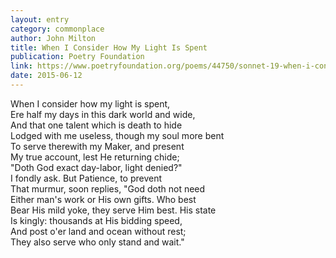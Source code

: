 ```yaml
---
layout: entry
category: commonplace
author: John Milton
title: When I Consider How My Light Is Spent
publication: Poetry Foundation
link: https://www.poetryfoundation.org/poems/44750/sonnet-19-when-i-consider-how-my-light-is-spent
date: 2015-06-12
---
```


When I consider how my light is spent,
<br>Ere half my days in this dark world and wide,
<br>And that one talent which is death to hide
<br>Lodged with me useless, though my soul more bent
<br>To serve therewith my Maker, and present
<br>My true account, lest He returning chide;
<br>"Doth God exact day-labor, light denied?"
<br>I fondly ask. But Patience, to prevent
<br>That murmur, soon replies, "God doth not need
<br>Either man's work or His own gifts. Who best
<br>Bear His mild yoke, they serve Him best. His state
<br>Is kingly: thousands at His bidding speed,
<br>And post o'er land and ocean without rest;
<br>They also serve who only stand and wait." 

